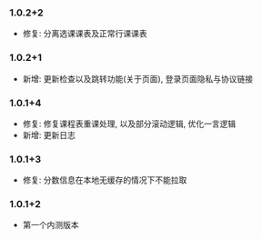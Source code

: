 ### 1.0.2+2
- 修复: 分离选课课表及正常行课课表

### 1.0.2+1
- 新增: 更新检查以及跳转功能(关于页面), 登录页面隐私与协议链接

### 1.0.1+4
- 修复: 修复课程表重课处理, 以及部分滚动逻辑, 优化一言逻辑
- 新增: 更新日志 

### 1.0.1+3
- 修复: 分数信息在本地无缓存的情况下不能拉取

### 1.0.1+2
- 第一个内测版本